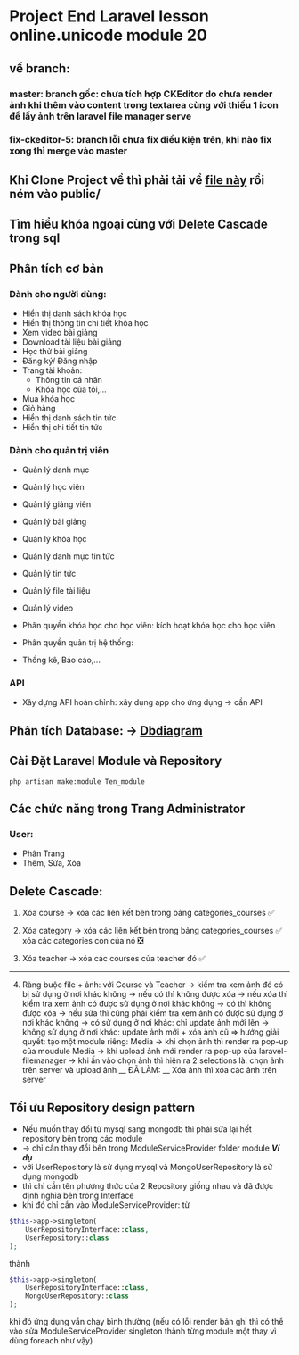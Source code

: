 # Project End Laravel lesson online.unicode module 20

## về branch:
### master: branch gốc: chưa tích hợp CKEditor do chưa render ảnh khi thêm vào content trong textarea cùng với thiếu 1 icon để lấy ảnh trên laravel file manager serve
### fix-ckeditor-5: branch lỗi chưa fix điều kiện trên, khi nào fix xong thì merge vào master

## Khi Clone Project về thì phải tải về [file này](https://www.mediafire.com/file/go1sfwpnepgfmy6/public_backend.zip/file) rồi ném vào public/

## Tìm hiểu khóa ngoại cùng với Delete Cascade trong sql

## Phân tích cơ bản
### Dành cho người dùng:
- Hiển thị danh sách khóa học
- Hiển thị thông tin chi tiết khóa học
- Xem video bài giảng
- Download tài liệu bài giảng
- Học thử bài giảng
- Đăng ký/ Đăng nhập
- Trang tài khoản: 
  - Thông tin cá nhân
  - Khóa học của tôi,...
- Mua khóa học
- Giỏ hàng
- Hiển thị danh sách tin tức
- Hiển thị chi tiết tin tức

### Dành cho quản trị viên
- Quản lý danh mục
- Quản lý học viên
- Quản lý giảng viên
- Quản lý bài giảng
- Quản lý khóa học
- Quản lý danh mục tin tức
- Quản lý tin tức
- Quản lý file tài liệu
- Quản lý video

- Phân quyền khóa học cho học viên: kích hoạt khóa học cho học viên
- Phân quyền quản trị hệ thống: 
- Thống kê, Báo cáo,...

### API
- Xây dựng API hoàn chỉnh: xây dụng app cho ứng dụng -> cần API

## Phân tích Database: -> [Dbdiagram](https://dbdiagram.io/d/Module_20_Laravel-656563fe3be1495787db072a)

## Cài Đặt Laravel Module và Repository
```terminal
php artisan make:module Ten_module
```
## Các chức năng trong Trang Administrator
### User:
- Phân Trang
- Thêm, Sửa, Xóa

## Delete Cascade:
1. Xóa course -> xóa các liên kết bên trong bảng categories_courses ✅

2. Xóa category -> xóa các liên kết bên trong bảng categories_courses ✅
                   xóa các categories con của nó ❎
3. Xóa teacher -> xóa các courses của teacher đó ✅

___
4. Ràng buộc file + ảnh: với Course và Teacher
-> kiểm tra xem ảnh đó có bị sử dụng ở nơi khác không -> nếu có thì không được xóa
-> nếu xóa thì kiểm tra xem ảnh có được sử dụng ở nơi khác không -> có thì không được xóa
-> nếu sửa thì cũng phải kiểm tra xem ảnh có được sử dụng ở nơi khác không
    -> có sử dụng ở nơi khác: chỉ update ảnh mới lên
    -> không sử dụng ở nơi khác: update ảnh mới + xóa ảnh cũ
=> hướng giải quyết: tạo một module riêng: Media
   -> khi chọn ảnh thì render ra pop-up của moudule Media
   -> khi upload ảnh mới render ra pop-up của laravel-filemanager
   -> khi ấn vào chọn ảnh thì hiện ra 2 selections là: chọn ảnh trên server và upload ảnh
__ ĐÃ LÀM: __ Xóa ảnh thì xóa các ảnh trên server

## Tối ưu Repository design pattern
- Nếu muốn thay đổi từ mysql sang mongodb thì phải sửa lại hết repository bên trong các module
- -> chỉ cần thay đổi bên trong ModuleServiceProvider folder module
___Ví dụ___
- với UserRepository là sử dụng mysql và MongoUserRepository là sử dụng mongodb
- thì chỉ cần tên phương thức của 2 Repository giống nhau và đã được định nghĩa bên trong Interface
- khi đó chỉ cần vào ModuleServiceProvider: từ
```php
$this->app->singleton(
    UserRepositoryInterface::class,
    UserRepository::class
);
```
thành
```php
$this->app->singleton(
    UserRepositoryInterface::class,
    MongoUserRepository::class
);
```
khi đó ứng dụng vẫn chạy bình thường (nếu có lỗi render bản ghi thì có thể vào sửa ModuleServiceProvider singleton thành từng module một thay vì dùng foreach như vậy)
